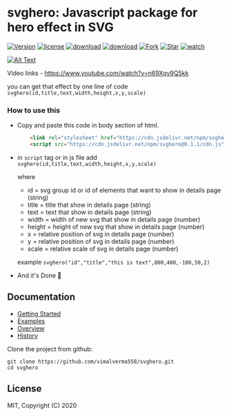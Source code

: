 # svghero: Javascript package for hero effect in SVG

[![Version](https://img.shields.io/npm/v/svghero)](https://www.npmjs.com/package/svghero)
[![license](https://img.shields.io/npm/l/svghero)](https://www.npmjs.com/package/svghero)
[![download](https://img.shields.io/npm/dw/svghero)](https://www.npmjs.com/package/svghero)
[![download](https://img.shields.io/npm/dt/svghero)](https://www.npmjs.com/package/svghero)
[![Fork](https://img.shields.io/github/forks/vimalverma558/svghero?label=fork&style=social)](https://github.com/vimalverma558/svghero/fork)
[![Star](https://img.shields.io/github/stars/vimalverma558/svghero?style=social)](https://github.com/vimalverma558/svghero/stargazers)
[![watch](https://img.shields.io/github/watchers/vimalverma558/svghero?style=social)](https://github.com/vimalverma558/svghero/watchers)


[![Alt Text](https://dev-to-uploads.s3.amazonaws.com/i/za2fmp2khp1tn450c8yv.gif)](https://www.youtube.com/watch?v=n69Xqy9Q5kk)

Video links - https://www.youtube.com/watch?v=n69Xqy9Q5kk

you can get that effect by one line of code `svghero(id,title,text,width,height,x,y,scale)`

### How to use this
- Copy and paste this code in body section of html.
  ```html
      <link rel="stylesheet" href="https://cdn.jsdelivr.net/npm/svghero@0.1.1/example/style.css">
      <script src="https://cdn.jsdelivr.net/npm/svghero@0.1.1/cdn.js"></script>
  ```
- in `script` tag or in js file add `svghero(id,title,text,width,height,x,y,scale)`

  where 
  - id = svg group id or id of elements that want to show in details page (string)
  - title = title that show in details page (string)
  - text = text that show in details page (string)
  - width = width of new svg that show in details page (number)
  - height = height of new svg that show in details page (number)
  - x = relative position of svg in details page (number)
  - y = relative position of svg in details page (number)
  - scale = relative scale of svg in details page (number)

  example `svghero("id","title","this is text",800,400,-100,50,2)`
- And it's Done 🎉


## Documentation

- [Getting Started](https://github.com/vimalverma558/svghero)
- [Examples](https://svghero.netlify.app/example/)
- [Overview](https://github.com/vimalverma558/svghero)
- [History](#)



Clone the project from github:

    git clone https://github.com/vimalverma558/svghero.git
    cd svghero



## License
MIT,  Copyright (C) 2020